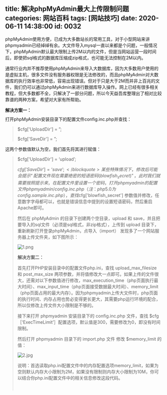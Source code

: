 title: 解决phpMyAdmin最大上传限制问题
categories: 网站百科
tags: [网站技巧]
date: 2020-06-11 14:38:00
id: 0032
---
phpMyAdmin使用方便，已成为大多数站长的常用工具，对于小型网站来讲phpmyadmin已经绰绰有余。大文件导入mysql一直以来都是个问题，一般情况下，phpMyAdmin默认最大限制上传2M以内的文件，但是当网站运营一段时间后，即使把sql格式的数据库压缩成zip格式，也可能无法控制在2M以内。

通常行业内并不推荐使用phpMyAdmin来导入大数据库，因为大多数用户使用的是虚拟主机，很多文件没有服务器权限是无法修改的，而且phpMyAdmin对大数据库的执行效率也非常低，容易出现错误。但对于只是大于2M而并非上百兆的文件，我们仍可以通过phpMyAdmin来进行数据库导入操作。网上已经有很多相关教程，但大多数都不全，只解决了一部分问题，所以今天益吾库整理出了相对比较靠谱的两种方案，希望对大家有所帮助。
<p style="margin: 0.67em 0px; padding: 0px; border: none; font-weight: normal;"><strong>解决方案一：</strong></p>
打开phpMyAdmin安装目录下的配置文件config.inc.php并查找：
<blockquote>$cfg['UploadDir'] = ”;

$cfg['SaveDir'] = ”;</blockquote>
这两个参数值默认为空，我们首先将其进行赋值：
<blockquote>$cfg['UploadDir'] = ‘upload’;

$cfg['SaveDir'] = ‘save’;</blockquote>
某些特殊情况下，修改后可能会提示“配置文件现在需要绝密的短语密码(blowfish_secret)”，此时我们就需要按照提示来，在配置文件里设置一个密码，打开phpmyadmin的配置文件 phpmyadmin/config.inc.php（注：php5.0为config.sample.inc.php），查找 $cfg['blowfish_secret'] 参数值并修改，任意数字字母都可以，也就是错误信息中提到的设置短语密码，然后重启Apache即可。

然后在 phpMyAdmin 的目录下创建两个空目录，upload 和 save，并且把要导入的sql文件（必须是sql格式，非zip格式），上传到 upload 目录下，重新刷新打开登录phpMyAdmin，点导入（import） 发现多了一个网站服务器上传文件夹，如下图所示：

<img title="1.png" src="http://www.v-li.com/img/2020/201804231524453296552576.png" />

<strong><span style="font-family: 微软雅黑, 宋体, Arial, Helvetica, sans-serif; font-size: 14px;">解决方案二：</span></strong>

首先打开PHP安装目录中的配置文件php.ini，查找 upload_max_filesize 和 post_max_size 两项参数，并将值修改大一点即可。如果上传的文件很大，还需对以下参数值进行修改，max_execution_time（php页面执行最大时间）、max_input_time（php页面接受数据最大时间）、memory_limit（php页面占用的最大内存）。因为phpmyadmin上传大文件时，php页面的执行时间、内存占用也势必变得更长更大，其需要php运行环境的配合，所以仅修改上传文件大小限制是不够的。

接下来打开 phpmyadmin 安装目录下的 config.inc.php 文件，查找 $cfg［‘ExecTimeLimit’］配置选项，默认值是300，需要修改为0，即没有时间限制。

然后打开 phpmyadmin 目录下的 import.php 文件 修改 $memory_limit 的值：

<img title="2.jpg" src="http://www.v-li.com/img/2020/201804231524453297614275.jpg" />

说明：首选读取php.ini配置文件中的内存配置选项memory_limit，如果为空则默认内存大小限制为2M，如果没有限制则内存大小限制为10M，你可以结合你php.ini配置文件中的相关信息修改这段代码。

&nbsp;